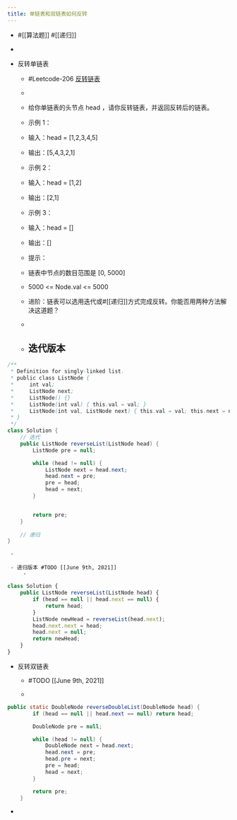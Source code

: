 ```yaml
---
title: 单链表和双链表如何反转
---
```


- #[[算法题]] #[[递归]]

- 

- 反转单链表
	 - #Leetcode-206 [反转链表](https://leetcode-cn.com/problems/reverse-linked-list/)

	 - 

	 - 给你单链表的头节点 head ，请你反转链表，并返回反转后的链表。

	 - 示例 1：

	 - 输入：head = [1,2,3,4,5]

	 - 输出：[5,4,3,2,1]

	 - 示例 2：

	 - 输入：head = [1,2]

	 - 输出：[2,1]

	 - 示例 3：

	 - 输入：head = []

	 - 输出：[]

	 - 提示：

	 - 链表中节点的数目范围是 [0, 5000]

	 - 5000 <= Node.val <= 5000

	 - 进阶：链表可以选用迭代或#[[递归]]方式完成反转。你能否用两种方法解决这道题？

	 - 

	 - 迭代版本
		 - 
```java
/**
 * Definition for singly-linked list.
 * public class ListNode {
 *     int val;
 *     ListNode next;
 *     ListNode() {}
 *     ListNode(int val) { this.val = val; }
 *     ListNode(int val, ListNode next) { this.val = val; this.next = next; }
 * }
 */
class Solution {
    // 迭代
    public ListNode reverseList(ListNode head) {
        ListNode pre = null;

        while (head != null) {
            ListNode next = head.next;
            head.next = pre;
            pre = head;
            head = next;
        }


        return pre;
    }
  
    // 递归
}
```

	 - 

	 - 递归版本 #TODO [[June 9th, 2021]]
		 - 
```javascript
class Solution {
    public ListNode reverseList(ListNode head) {
        if (head == null || head.next == null) {
            return head;
        }
        ListNode newHead = reverseList(head.next);
        head.next.next = head;
        head.next = null;
        return newHead;
    }
}
```

- 反转双链表
	 - #TODO [[June 9th, 2021]]

	 - 
```java
public static DoubleNode reverseDoubleList(DoubleNode head) {
        if (head == null || head.next == null) return head;

        DoubleNode pre = null;

        while (head != null) {
            DoubleNode next = head.next;
            head.next = pre;
            head.pre = next;
            pre = head;
            head = next;
        }

        return pre;
    }
```

- 
